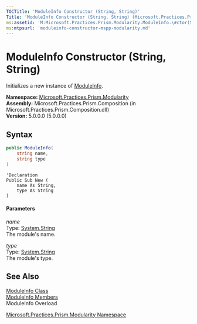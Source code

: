 ```yaml
---
TOCTitle: 'ModuleInfo Constructor (String, String)'
Title: 'ModuleInfo Constructor (String, String) (Microsoft.Practices.Prism.Modularity)'
ms:assetid: 'M:Microsoft.Practices.Prism.Modularity.ModuleInfo.\#ctor(System.String,System.String)'
ms:mtpsurl: 'moduleinfo-constructor-mspp-modularity.md'
---
```



# ModuleInfo Constructor (String, String)

Initializes a new instance of [ModuleInfo](/patterns-practices/reference/moduleinfo-class-mspp-modularity).

**Namespace:** [Microsoft.Practices.Prism.Modularity](/patterns-practices/reference/mspp-modularity-namespace)  
**Assembly:** Microsoft.Practices.Prism.Composition (in Microsoft.Practices.Prism.Composition.dll)  
**Version:** 5.0.0.0 (5.0.0.0)

## Syntax

```C#
public ModuleInfo(
	string name,
	string type
)
```

```VB
'Declaration
Public Sub New ( 
	name As String,
	type As String
)
```

#### Parameters

*name*  
Type: [System.String](http://msdn.microsoft.com/en-us/library/s1wwdcbf)  
The module's name.

*type*  
Type: [System.String](http://msdn.microsoft.com/en-us/library/s1wwdcbf)  
The module's type.

## See Also

[ModuleInfo Class](/patterns-practices/reference/moduleinfo-class-mspp-modularity)  
[ModuleInfo Members](/patterns-practices/reference/moduleinfo-members-mspp-modularity)  
ModuleInfo Overload

[Microsoft.Practices.Prism.Modularity Namespace](/patterns-practices/reference/mspp-modularity-namespace)  